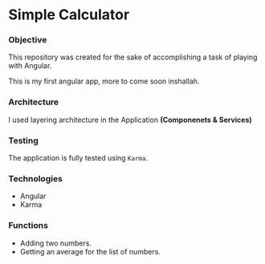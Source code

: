 # Simple Calculator

### Objective
This repository was created for the sake of accomplishing a task of playing with Angular.

This is my first angular app, more to come soon inshallah.

### Architecture
I used layering architecture in the Application **(Componenets & Services)**

### Testing
The application is fully tested using `Karma`.

### Technologies
- Angular
- Karma

### Functions
  - Adding two numbers.
  - Getting an average for the list of numbers.
